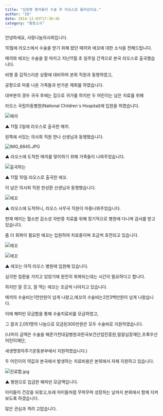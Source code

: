 ```yaml
---
title: "심장병 환아들이 수술 후 라오스로 돌아갔어요."
author: "IO"
date: 2014-12-03T17:30:46
category: "활동소식"
---
```


안녕하세요, 사랑나눔의사회입니다.

10월에 라오스에서 수술을 받기 위해 왔던 매끼와 에꼬에 대한 소식을 전해드립니다.

매끼와 에꼬는 수술을 잘 마치고 지난11월 초 일주일 간격으로 본국 라오스로 출국했습니다.

비행 중 갑작스러운 상황에 대비하여 본회 직원과 동행하였고,

공항으로 마중 나온 가족들과 반가운 재회를 하였습니다.

대부분의 경우 귀국 후에는 집으로 귀가를 하지만 두 어린이는 남은 치료를 위해

라오스 국립아동병원(National Children`s Hospital)에 입원을 하였습니다.

![매끼](/files/attach/images/2318/462/032/9e3888f6f14370b2436516c44663fadc.jpg)

▲ 11월 2일에 라오스로 출국한 매끼.

왼쪽에 서있는 의사회 직원 한나 선생님과 동행했습니다.

![IMG_6845.JPG](/files/attach/images/2318/462/032/58bfa1b4ced1d0940f68718aeb519337.JPG)

▲ 라오스에 도착한 매끼를 맞이하기 위해 가족들이 나와주었습니다.

![출국하는](/files/attach/images/2318/462/032/16ea27206c46e720643e45310036fdfe.jpg)

▲ 11월 10일 라오스로 출국한 에꼬.

이 날은 의사회 직원 한성환 선생님과 동행했습니다.

![에꼬](/files/attach/images/2318/462/032/d89eaaec762cd172c8580d88a57b69d9.jpg)

▲ 라오스에 도착하니, 라오스 사무국 직원이 마중나와주었습니다.

현재 매끼는 혈소판 감소성 자반증 치료를 위해 정기적으로 병원에 다니며 검사를 받고 있습니다.

좀 더 회복이 필요한 에꼬는 입원하여 치료중이며 조금씩 호전되고 있습니다.

![에꼬](/files/attach/images/2318/462/032/457685ad2901298c91060d59f7cd81b6.jpg)

![에꼬](/files/attach/images/2318/462/032/25a7e1a23b81c1d5f852507730475d92.jpg)

▲ 에꼬는 아직 라오스 병원에 입원해 있습니다.

심각한 질환을 가지고 있었기에 완전히 회복되는데는 시간이 필요하다고 합니다.

하지만 잘 웃고, 잘 먹는 에꼬는 조금씩 나아지고 있습니다.

매끼의 수술비는1천만원이 넘게 나왔고,에꼬의 수술비는2천3백만원이 넘게 나왔습니다.

이에 해피빈 모금함을 통해 수술치료비를 모금하였고,

그 결과 2,051명의 나눔으로 모금된300만원은 모두 수술비로 지원하였습니다.

(나머지 금액은 수술을 해준가천대길병원과한국보건산업진흥원,밀알심장재단,초록우산 어린이재단,

새생명찾아주기운동본부에서 지원하였습니다.)

두 어린이의 약값과 본국에서 발생하는 치료비용은 본회에서 자체 지원하고 있습니다.

![진료함.jpg](/files/attach/images/2318/462/032/36ce1278d67e09d4126c65890c489b1c.jpg)

▲ 병원으로 입금한 해피빈 모금액입니다.

아이들이 건강을 되찾고,또래 아이들처럼 무럭무럭 성장하는 날까지 본회에서 함께 지켜보도록 하겠습니다.

많은 관심과 격려 고맙습니다.
